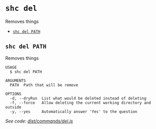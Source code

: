 # `shc del`

Removes things

- [`shc del PATH`](#shc-del-path)

## `shc del PATH`

Removes things

```
USAGE
  $ shc del PATH

ARGUMENTS
  PATH  Path that will be remove

OPTIONS
  -d, --dryRun  List what would be deleted instead of deleting
  -f, --force   Allow deleting the current working directory and outside
  -y, --yes     Automatically answer 'Yes' to the question
```

_See code: [dist/commands/del.js](https://github.com/straw-hat-team/javascript/blob/v0.0.1/dist/commands/del.js)_
